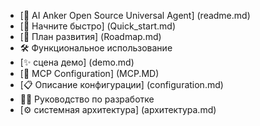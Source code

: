 * [🤖 AI Anker Open Source Universal Agent] (readme.md)
* [🚀 Начните быстро] (Quick_start.md)
* [📅 План развития] (Roadmap.md)
* 🛠 Функциональное использование
* [✨ сцена демо] (demo.md)
* [🔧 MCP Configuration] (MCP.MD)
* [📋 Описание конфигурации] (configuration.md)
* 👨‍💻 Руководство по разработке
* [⚙ системная архитектура] (архитектура.md)